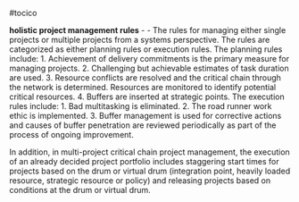 #tocico

<b>holistic project management rules</b> -  - The rules for managing either single projects or multiple projects from a systems perspective.  The rules are categorized as either planning rules or execution rules.  The planning rules include: 1.  Achievement of delivery commitments is the primary measure for managing projects. 2.  Challenging but achievable estimates of task duration are used.  3.  Resource conflicts are resolved and the critical chain through the network is determined.  Resources 
are monitored to identify potential critical resources. 
4.  Buffers are inserted at strategic points. The execution rules include: 1.  Bad multitasking is eliminated. 2.  The road runner work ethic is implemented. 3.  Buffer management is used for corrective actions and causes of buffer penetration are reviewed 
periodically as part of the process of ongoing improvement.

In addition, in multi-project critical chain project management, the execution of an already decided project portfolio includes staggering start times for projects based on the drum or virtual drum (integration point, heavily loaded resource, strategic resource or policy) and releasing projects based on conditions at the drum or virtual drum. 



